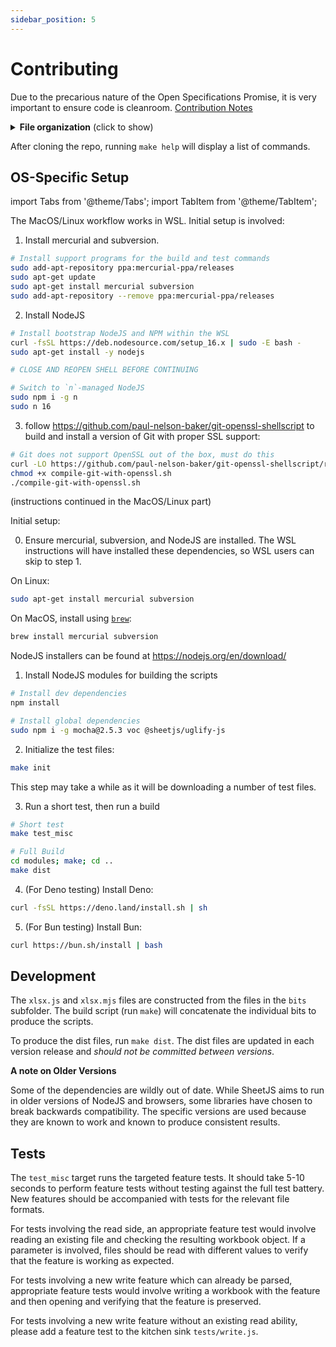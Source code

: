 ```yaml
---
sidebar_position: 5
---
```


# Contributing

Due to the precarious nature of the Open Specifications Promise, it is very
important to ensure code is cleanroom.  [Contribution Notes](https://raw.githubusercontent.com/SheetJS/sheetjs/master/CONTRIBUTING.md)

<details>
  <summary><b>File organization</b> (click to show)</summary>

At a high level, the final script is a concatenation of the individual files in
the `bits` folder.  Running `make` should reproduce the final output on all
platforms.

Folders:

| folder       | contents                                                      |
|:-------------|:--------------------------------------------------------------|
| `bits`       | raw source files that make up the final script                |
| `bin`        | server-side bin scripts (`xlsx.njs`)                          |
| `dist`       | dist files for web browsers and nonstandard JS environments   |
| `demos`      | demo projects for platforms like ExtendScript and Webpack     |
| `tests`      | browser tests (run `make ctest` to rebuild)                   |
| `types`      | typescript definitions and tests                              |
| `misc`       | miscellaneous supporting scripts                              |
| `test_files` | test files (pulled from the test files repository)            |

</details>

After cloning the repo, running `make help` will display a list of commands.

## OS-Specific Setup

import Tabs from '@theme/Tabs';
import TabItem from '@theme/TabItem';

<Tabs>
  <TabItem value="wsl" label="Windows WSL">

The MacOS/Linux workflow works in WSL.  Initial setup is involved:

1) Install mercurial and subversion.

```bash
# Install support programs for the build and test commands
sudo add-apt-repository ppa:mercurial-ppa/releases
sudo apt-get update
sudo apt-get install mercurial subversion
sudo add-apt-repository --remove ppa:mercurial-ppa/releases
```

2) Install NodeJS

```bash
# Install bootstrap NodeJS and NPM within the WSL
curl -fsSL https://deb.nodesource.com/setup_16.x | sudo -E bash -
sudo apt-get install -y nodejs

# CLOSE AND REOPEN SHELL BEFORE CONTINUING

# Switch to `n`-managed NodeJS
sudo npm i -g n
sudo n 16
```

3) follow <https://github.com/paul-nelson-baker/git-openssl-shellscript> to
build and install a version of Git with proper SSL support:

```bash
# Git does not support OpenSSL out of the box, must do this
curl -LO https://github.com/paul-nelson-baker/git-openssl-shellscript/raw/main/compile-git-with-openssl.sh
chmod +x compile-git-with-openssl.sh
./compile-git-with-openssl.sh
```

(instructions continued in the MacOS/Linux part)

  </TabItem>
  <TabItem value="osx" label="MacOS/Linux">

Initial setup:

0) Ensure mercurial, subversion, and NodeJS are installed. The WSL instructions
will have installed these dependencies, so WSL users can skip to step 1.

On Linux:

```bash
sudo apt-get install mercurial subversion
```

On MacOS, install using [`brew`](https://brew.sh/):

```bash
brew install mercurial subversion
```

NodeJS installers can be found at <https://nodejs.org/en/download/>

1) Install NodeJS modules for building the scripts

```bash
# Install dev dependencies
npm install

# Install global dependencies
sudo npm i -g mocha@2.5.3 voc @sheetjs/uglify-js
```

2) Initialize the test files:

```bash
make init
```

This step may take a while as it will be downloading a number of test files.

3) Run a short test, then run a build

```bash
# Short test
make test_misc

# Full Build
cd modules; make; cd ..
make dist
```

4) (For Deno testing) Install Deno:

```bash
curl -fsSL https://deno.land/install.sh | sh
```

5) (For Bun testing) Install Bun:

```bash
curl https://bun.sh/install | bash
```

  </TabItem>
</Tabs>


## Development

The `xlsx.js` and `xlsx.mjs` files are constructed from the files in the `bits`
subfolder. The build script (run `make`) will concatenate the individual bits
to produce the scripts.

To produce the dist files, run `make dist`.  The dist files are updated in each
version release and *should not be committed between versions*.

**A note on Older Versions**

Some of the dependencies are wildly out of date.  While SheetJS aims to run in
older versions of NodeJS and browsers, some libraries have chosen to break
backwards compatibility.  The specific versions are used because they are known
to work and known to produce consistent results.


## Tests

The `test_misc` target runs the targeted feature tests.  It should take 5-10
seconds to perform feature tests without testing against the full test battery.
New features should be accompanied with tests for the relevant file formats.

For tests involving the read side, an appropriate feature test would involve
reading an existing file and checking the resulting workbook object.  If a
parameter is involved, files should be read with different values to verify that
the feature is working as expected.

For tests involving a new write feature which can already be parsed, appropriate
feature tests would involve writing a workbook with the feature and then opening
and verifying that the feature is preserved.

For tests involving a new write feature without an existing read ability, please
add a feature test to the kitchen sink `tests/write.js`.

